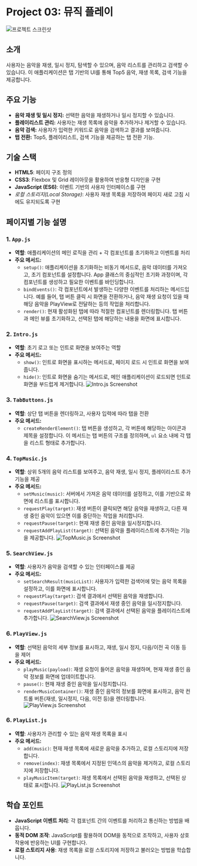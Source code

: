# Project 03: 뮤직 플레이

![프로젝트 스크린샷](./src/images/screenshot.png)

## 소개
사용자는 음악을 재생, 일시 정지, 탐색할 수 있으며, 음악 리스트를 관리하고 검색할 수 있습니다. 이 애플리케이션은 탭 기반의 UI를 통해 Top5 음악, 재생 목록, 검색 기능을 제공합니다.

## 주요 기능
- **음악 재생 및 일시 정지:** 선택한 음악을 재생하거나 일시 정지할 수 있습니다.
- **플레이리스트 관리:** 사용자는 재생 목록에 음악을 추가하거나 제거할 수 있습니다.
- **음악 검색:** 사용자가 입력한 키워드로 음악을 검색하고 결과를 보여줍니다.
- **탭 전환:** Top5, 플레이리스트, 검색 기능을 제공하는 탭 전환 기능.

## 기술 스택
- **HTML5**: 페이지 구조 정의
- **CSS3**: Flexbox 및 Grid 레이아웃을 활용하여 반응형 디자인을 구현
- **JavaScript (ES6)**: 이벤트 기반의 사용자 인터페이스를 구현
- *로컬 스토리지(Local Storage)*: 사용자 재생 목록을 저장하여 페이지 새로 고침 시에도 유지되도록 구현

## 페이지별 기능 설명

### 1. `App.js`
- **역할**: 애플리케이션의 메인 로직을 관리 + 각 컴포넌트를 초기화하고 이벤트를 처리
- **주요 메서드:**
  - `setup()`: 애플리케이션을 초기화하는 비동기 메서드로, 음악 데이터를 가져오고, 초기 컴포넌트를 설정합니다. App 클래스의 중심적인 초기화 과정이며, 각 컴포넌트를 생성하고 필요한 이벤트를 바인딩합니다.
  - `bindEvents()`: 각 컴포넌트에서 발생하는 다양한 이벤트를 처리하는 메서드입니다. 예를 들어, 탭 버튼 클릭 시 화면을 전환하거나, 음악 재생 요청이 있을 때 해당 음악을 PlayView로 전달하는 등의 작업을 처리합니다.
  - `render()`: 현재 활성화된 탭에 따라 적절한 컴포넌트를 렌더링합니다. 탭 버튼과 메인 뷰를 초기화하고, 선택된 탭에 해당하는 내용을 화면에 표시합니다.
 
### 2. `Intro.js`
- **역할**: 초기 로고 또는 인트로 화면을 보여주는 역할
- **주요 메서드:**
  - `show()`: 인트로 화면을 표시하는 메서드로, 페이지 로드 시 인트로 화면을 보여줍니다.
  - `hide()`: 인트로 화면을 숨기는 메서드로, 메인 애플리케이션이 로드되면 인트로 화면을 부드럽게 제거합니다.
![Intro.js Screenshot](./src/images/intro.png)

### 3. `TabButtons.js`
- **역할**: 상단 탭 버튼을 렌더링하고, 사용자 입력에 따라 탭을 전환
- **주요 메서드:**
  - `createRenderElement()`: 탭 버튼을 생성하고, 각 버튼에 해당하는 아이콘과 제목을 설정합니다. 이 메서드는 탭 버튼의 구조를 정의하며, `ul` 요소 내에 각 탭을 리스트 형태로 추가합니다.

### 4. `TopMusic.js`
- **역할**: 상위 5개의 음악 리스트를 보여주고, 음악 재생, 일시 정지, 플레이리스트 추가 기능을 제공
- **주요 메서드:**
  - `setMusic(music)`: 서버에서 가져온 음악 데이터를 설정하고, 이를 기반으로 화면에 리스트를 표시합니다.
  - `requestPlay(target)`: 재생 버튼이 클릭되면 해당 음악을 재생하고, 다른 재생 중인 음악이 있으면 이를 중단하는 작업을 처리합니다.
  - `requestPause(target)`: 현재 재생 중인 음악을 일시정지합니다.
  - `requestAddPlayList(target)`: 선택된 음악을 플레이리스트에 추가하는 기능을 제공합니다.
![TopMusic.js Screenshot](./src/images/top5.png)

### 5. `SearchView.js`
- **역할**: 사용자가 음악을 검색할 수 있는 인터페이스를 제공
- **주요 메서드:**
  - `setSearchResult(musicList)`: 사용자가 입력한 검색어에 맞는 음악 목록을 설정하고, 이를 화면에 표시합니다.
  - `requestPlay(target)`: 검색 결과에서 선택된 음악을 재생합니다.
  - `requestPause(target)`: 검색 결과에서 재생 중인 음악을 일시정지합니다.
  - `requestAddPlayList(target)`: 검색 결과에서 선택된 음악을 플레이리스트에 추가합니다.
![SearchView.js Screenshot](./src/images/search.png)

### 6. `PlayView.js`
- **역할**: 선택된 음악의 세부 정보를 표시하고, 재생, 일시 정지, 다음/이전 곡 이동 등을 제어
- **주요 메서드:**
  - `playMusic(payload)`: 재생 요청이 들어온 음악을 재생하며, 현재 재생 중인 음악 정보를 화면에 업데이트합니다.
  - `pause()`: 현재 재생 중인 음악을 일시정지합니다.
  - `renderMusicContainer()`: 재생 중인 음악의 정보를 화면에 표시하고, 음악 컨트롤 버튼(재생, 일시정지, 다음, 이전 등)을 렌더링합니다.
![PlayView.js Screenshot](./src/images/playview.png)

### 6. `PlayList.js`
- **역할**: 사용자가 관리할 수 있는 음악 재생 목록을 표시
- **주요 메서드:**
  - `add(music)`: 현재 재생 목록에 새로운 음악을 추가하고, 로컬 스토리지에 저장합니다.
  - `remove(index)`: 재생 목록에서 지정된 인덱스의 음악을 제거하고, 로컬 스토리지에 저장합니다.
  - `playMusicItem(target)`: 재생 목록에서 선택된 음악을 재생하고, 선택된 상태로 표시합니다.
![PlayList.js Screenshot](./src/images/playlist.png)

## 학습 포인트
- **JavaScript 이벤트 처리**: 각 컴포넌트 간의 이벤트를 처리하고 통신하는 방법을 배웁니다.
- **동적 DOM 조작**: JavaScript를 활용하여 DOM을 동적으로 조작하고, 사용자 상호작용에 반응하는 UI를 구현합니다.
- **로컬 스토리지 사용**: 재생 목록을 로컬 스토리지에 저장하고 불러오는 방법을 학습합니다.
